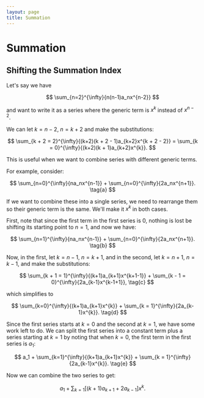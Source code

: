 ```yaml
---
layout: page
title: Summation
---
```


# Summation

## Shifting the Summation Index

Let's say we have

$$ \sum_{n=2}^{\infty}{n(n-1)a_nx^{n-2}} $$


and want to write it as a series where the generic term is $x^k$ instead of $x^{n-2}$.

We can let $k = n - 2, ~ n = k + 2$ and make the substitutions:

$$ \sum_{k + 2 = 2}^{\infty}{(k+2)(k + 2 - 1)a_{k+2}x^{k + 2 - 2}} = \sum_{k = 0}^{\infty}{(k+2)(k + 1)a_{k+2}x^{k}}. $$

This is useful when we want to combine series with different generic terms.

For example, consider:

$$ \sum_{n=0}^{\infty}{na_nx^{n-1}} + \sum_{n=0}^{\infty}{2a_nx^{n+1}}. \tag{a} $$

If we want to combine these into a single series, we need to rearrange them so their generic term is the same. We'll make it $x^k$ in both cases.

First, note that since the first term in the first series is $0$, nothing is lost be shifting its starting point to $n = 1$, and now we have:

$$ \sum_{n=1}^{\infty}{na_nx^{n-1}} + \sum_{n=0}^{\infty}{2a_nx^{n+1}}. \tag{b} $$

Now, in the first, let $k = n - 1, ~ n = k + 1$, and in the second, let $k = n + 1, ~ n = k -1$, and make the substitutions:

$$ \sum_{k + 1 = 1}^{\infty}{(k+1)a_{k+1}x^{k+1-1}} + \sum_{k - 1 = 0}^{\infty}{2a_{k-1}x^{k-1+1}}, \tag{c} $$

which simplifies to

$$ \sum_{k=0}^{\infty}{(k+1)a_{k+1}x^{k}} + \sum_{k = 1}^{\infty}{2a_{k-1}x^{k}}. \tag{d} $$

Since the first series starts at $k=0$ and the second at $k=1$, we have some work left to do. We can split the first series into a constant term plus a series starting at $k=1$ by noting that when $k=0$, the first term in the first series is $a_1$:

$$ a_1 + \sum_{k=1}^{\infty}{(k+1)a_{k+1}x^{k}} + \sum_{k = 1}^{\infty}{2a_{k-1}x^{k}}. \tag{e} $$

Now we can combine the two series to get:


$$ a_1 + \sum_{k=1}{\left [ (k+1)a_{k+1} + 2a_{k-1} \right ] x^k}. $$
